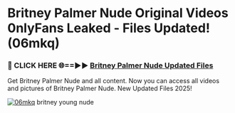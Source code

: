 # Britney Palmer Nude Original Videos 0nlyFans Leaked - Files Updated! (06mkq)

<h3>🔴 CLICK HERE 🌐==►► <a href="https://tinyurl.com/52m3yx9h" rel="nofollow">Britney Palmer Nude Updated Files</a></h3>

Get Britney Palmer Nude and all content. Now you can access all videos and pictures of Britney Palmer Nude. New Updated Files 2025!

[![06mkq](https://i.imgur.com/TnHtlc8.gif)](https://tinyurl.com/52m3yx9h)
britney young nude
